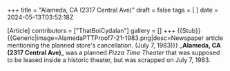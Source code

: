 +++
title = "Alameda, CA (2317 Central Ave)"
draft = false
tags = [ ]
date = 2024-05-13T03:52:18Z

[Article]
contributors = ["ThatBoiCydalan"]
gallery = []
+++
{{Stub}}{{Generic|image=AlamedaPTTProof7-21-1983.png|desc=Newspaper article mentioning the planned store's cancellation. (July 7, 1983)}}
**_Alameda, CA (2317 Central Ave)**_ was a planned _Pizza Time Theater_ that was supposed to be leased inside a historic theater, but was scrapped on July 7, 1983.